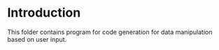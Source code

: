 # Introduction

This folder contains program for code generation for data manipulation based on user input.